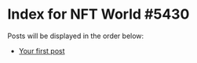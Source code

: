 # Index for NFT World #5430
Posts will be displayed in the order below:

- [Your first post](./001-first.md)

